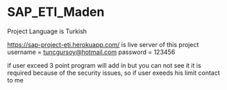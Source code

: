 # SAP_ETI_Maden
Project Language is Turkish



https://sap-project-eti.herokuapp.com/ is live server of this project
username = tuncgursoy@hotmail.com 
password = 123456 

if user exceed 3 point program will add in but you can not see it it is required because of the security issues, so if user exeeds his limit contact to me 
